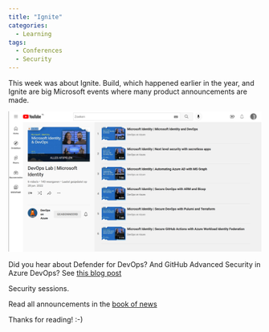 ```yaml
---
title: "Ignite"
categories:
  - Learning
tags:
  - Conferences
  - Security
---
```


This week was about Ignite. Build, which happened earlier in the year, and Ignite are big Microsoft events where many product announcements are made. 

![Identity videos](../assets/images/20220819-identityvideos.png)

Did you hear about Defender for DevOps? And GitHub Advanced Security in Azure DevOps? See [this blog post](https://devblogs.microsoft.com/devops/integrate-security-into-your-developer-workflow-with-github-advanced-security-for-azure-devops/?wt.mc_id=pdebruin_content_blog_cnl_csasci)

Security sessions.

Read all announcements in the [book of news](https://news.microsoft.com/ignite-2022-book-of-news/?wt.mc_id=pdebruin_content_blog_cnl_csasci)

Thanks for reading! :-)
